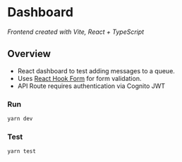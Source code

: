 # Dashboard

_Frontend created with Vite, React + TypeScript_

## Overview

- React dashboard to test adding messages to a queue.
- Uses [React Hook Form](https://react-hook-form.com) for form validation.
- API Route requires authentication via Cognito JWT

### Run

```bash
yarn dev
```

### Test

```bash
yarn test
```
